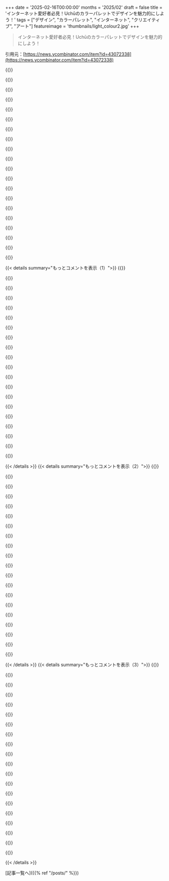 +++
date = '2025-02-16T00:00:00'
months = '2025/02'
draft = false
title = 'インターネット愛好者必見！Uchūのカラーパレットでデザインを魅力的にしよう！'
tags = ["デザイン", "カラーパレット", "インターネット", "クリエイティブ", "アート"]
featureimage = 'thumbnails/light_colour2.jpg'
+++

> インターネット愛好者必見！Uchūのカラーパレットでデザインを魅力的にしよう！

引用元：[https://news.ycombinator.com/item?id=43072338](https://news.ycombinator.com/item?id=43072338)

{{<matomeQuote body="今日、oklch()について知ったよ！" userName="joshuamcginnis" createdAt="2025-02-17T01:09:44" color="">}}

{{<matomeQuote body="このサイトからoklchについて学んだ。このおかげで色の表現がすごく良くなってテーマまで作っちゃった！" userName="NetOpWibby" createdAt="2025-02-17T01:11:26" color="#45d325">}}

{{<matomeQuote body="v0を使ってビジュアライザー作ったよ。これで理解が深まった！" userName="ashu1461" createdAt="2025-02-17T04:43:27" color="#ff5c5c">}}

{{<matomeQuote body="ここにも色の例があるよ。https://oklch.com/#70,0.1258,108,100" userName="qwertox" createdAt="2025-02-17T06:55:41" color="">}}

{{<matomeQuote body="お気に入りのツール！最初のHEX値をOKLCHに変換して調整したよ。" userName="NetOpWibby" createdAt="2025-02-17T20:10:13" color="">}}

{{<matomeQuote body="＞“L=70% C=0.04”ってことで、Farrow & Ballのペンキの秘密を知ったってことか！" userName="gorgoiler" createdAt="2025-02-17T08:41:01" color="#785bff">}}

{{<matomeQuote body="先週、家具屋でこのブランドを初めて見たんだ。確かにその通りだと思った！" userName="rambambram" createdAt="2025-02-17T10:30:21" color="">}}

{{<matomeQuote body="これとOPのサイト、iOSのSafariで壊れてるのかな？色が見えないよ。" userName="hammock" createdAt="2025-02-17T18:26:53" color="">}}

{{<matomeQuote body="多くのブラウザで対応してるって知れて良かったよ！https://caniuse.com/?search=oklch" userName="qwertox" createdAt="2025-02-17T07:23:46" color="">}}

{{<matomeQuote body="最近知ったけど、同僚はこういう最新情報に敏感だね。" userName="Cthulhu_" createdAt="2025-02-17T09:21:39" color="">}}

{{<matomeQuote body="未来の色って感じ！" userName="lofaszvanitt" createdAt="2025-02-17T03:46:54" color="">}}

{{<matomeQuote body="Uchūって言葉、なんで使うのか疑問。最近、色々な名前に日本の単語が選ばれること多いよね。なんでだろう？" userName="xanderlewis" createdAt="2025-02-17T00:08:41" color="">}}

{{<matomeQuote body="正直、ちょっと飽きちゃった感あるね。日本でもランダムに英語が選ばれること、確かに前例あるよね。" userName="xanderlewis" createdAt="2025-02-17T00:13:35" color="">}}

{{<matomeQuote body="中国でもこういうの多いし、結果は様々。小さなタイポがあったりして、意図的なものか気になるよね。たとえば、”NICGIGA”は通信ネットワーク製品向けの技術企業なんだ。" userName="Fnoord" createdAt="2025-02-17T00:25:52" color="">}}

{{<matomeQuote body="＞意図的（NOKlA）<br>あなたの言いたいことがよく分からないけど、Nokiaはフィンランドの町の名前から来てて、昔はゴム製品を作ってたんだ。その名は日本とは関係ないから。" userName="skrebbel" createdAt="2025-02-17T09:22:56" color="">}}

{{<matomeQuote body="GPが言ってるのは”NOKLA”のスマホのことだよ。”L”は小文字にして、”I”に見せかけてるって。" userName="grardb" createdAt="2025-02-17T10:24:07" color="">}}

{{<matomeQuote body="そうだったのか、見逃してた！ひどいな。" userName="skrebbel" createdAt="2025-02-17T16:10:52" color="">}}

{{<matomeQuote body="面白かった！あの会社はある韓国の自動車メーカーを揶揄するために作られたとずっと思ってた。" userName="snapplebobapple" createdAt="2025-02-19T15:18:03" color="">}}

{{<matomeQuote body="Nokiaのタイヤって意味じゃなくて、Nokian Tyresかな。でもNokiaは確かにフィンランド語で、日本に関係はないよね。混乱はずっと前から続いてるし。" userName="d1sxeyes" createdAt="2025-02-17T10:59:02" color="">}}

{{<matomeQuote body="確かに、かつては同じ会社だったんだね。あなたのウィキペディアのリンクの画像見てみたら、昔のNokiaのロゴと字体が同じだよ。" userName="skrebbel" createdAt="2025-02-17T16:13:55" color="#785bff">}}

{{< details summary="もっとコメントを表示（1）">}}
{{<matomeQuote body="うーん！ごめんなさい、あなたが絶対に正しいです。" userName="d1sxeyes" createdAt="2025-02-17T18:16:32" color="">}}

{{<matomeQuote body="八十年代中頃にNokiaの長靴持ってたよ。ブーツとタイヤのブランド名が1990年頃にNokiaからNokianに変わったと思う。" userName="Pinus" createdAt="2025-02-17T13:20:25" color="">}}

{{<matomeQuote body="一つの英単語を使った商品やブランドが多すぎると思う。" userName="gwervc" createdAt="2025-02-17T00:52:23" color="">}}

{{<matomeQuote body="”are”という言葉を忘れた人が多すぎる。" userName="efilife" createdAt="2025-02-17T01:48:11" color="">}}

{{<matomeQuote body="GalaxyやForesterみたいな商品名が気になる？一言の製品名に文句を言う人がいるのはおかしいと思うけど。" userName="freeopinion" createdAt="2025-02-17T01:27:58" color="">}}

{{<matomeQuote body="あなたが思うほど気にしてないけど、日本語の無関係な単語と名付けるトレンドがちょっと古臭いね。<br>＞“TwitterやYahooのような単語は廃止してすべてをXのような1文字にするべきってこと？”<br>そうだね。子供たちにはX Æ A-Xiiみたいな名前を付けるけど。" userName="xanderlewis" createdAt="2025-02-17T09:36:38" color="">}}

{{<matomeQuote body="Pinterestがデザインシステムを”Gestalt”と名付けてるけど、彼らはドイツ企業じゃない。GitLabも”Pajamas”と名付けてるけど、主にウルドゥー語を話すわけじゃない。" userName="culi" createdAt="2025-02-17T17:47:54" color="">}}

{{<matomeQuote body="あなたの2つ目の例はちょっとずれた意見だね。‘pyjamas’は語源に関係なく普通の英単語だから。<br>最初の例は、無作為にドイツ語の単語を名付けるトレンドはないから、少なくともオリジナル。" userName="xanderlewis" createdAt="2025-02-17T19:02:55" color="">}}

{{<matomeQuote body="'Gestalt'も'schadenfreude'も今や英語の単語だよ。<br>アメリカ文化の日本好きな流れが強いから、日本語の単語が特に使われやすいんだろうね。<br>ドイツ語も面白い例で、英語話者は特別な感情を持っているみたい。ただ、ドイツ語の単語は長すぎて発音が難しいことが多いから、人気があるのは短い単語が多い日本語かも。" userName="pdabbadabba" createdAt="2025-02-18T16:47:36" color="#ff5c5c">}}

{{<matomeQuote body="2番目の例を選んだのは、あなたのような反応を引き出すため。結局、その単語は外国の言葉で英語話者によって広がった結果だね。<br>外国語の単語は進化するから、人気が出るものとそうでないものがあるのは当然。" userName="culi" createdAt="2025-02-18T01:56:49" color="">}}

{{<matomeQuote body="言葉が他の言語から借用されるのは、便利だからだよね。" userName="tokioyoyo" createdAt="2025-02-17T18:56:18" color="">}}

{{<matomeQuote body="言葉は無作為に借用されるわけじゃなくて、役に立つから借りられるんだよ。" userName="xanderlewis" createdAt="2025-02-17T19:03:54" color="">}}

{{<matomeQuote body="どのGalaxyだ？Galaxy、Galaxy、Galaxy、Galaxyのことか？" userName="its-summertime" createdAt="2025-02-17T04:31:54" color="">}}

{{<matomeQuote body="”uchū”は日本語で”宇宙”って意味だよ。普遍的なテーマとして使ってるから、確かにユニバーサルだね。日本のスタイルが好きだから、文脈に合えばその言葉を使うよ。" userName="NetOpWibby" createdAt="2025-02-17T00:20:14" color="#ff5c5c">}}

{{<matomeQuote body="”uchu”は”宇宙”というよりも、”空間”に近い訳。辞書がそう書いても、ドキュメンタリーでは単独では使わないよ。英語の”universal”と”universe”は関連があるけど、日本語では”universal”はほとんど関係ないだろうね。" userName="gamedever" createdAt="2025-02-17T00:40:15" color="#785bff">}}

{{<matomeQuote body="確かに”universality”を表すには”uchu”は適してないよ。もっと抽象的に表現される言葉があるから。でも、ある辞書では”uchu”を次のように定義してる：あらゆる存在物を包容する無限の空間と時間の広がり。これを信じるなら、時間も含まれるかもしれないね。考えてみたら、君の言う通りだね。他の人にも参考になるかもしれないから、書いたことを残しておくよ。" userName="xanderlewis" createdAt="2025-02-17T01:16:39" color="#ff5733">}}

{{<matomeQuote body="素朴な疑問なんだけど、”universe”のより良い訳は”宇宙”以外には何かな？" userName="BalinKing" createdAt="2025-02-17T02:20:26" color="">}}

{{<matomeQuote body="個人的には、文脈なしで単語を翻訳するのは混乱すると思う。とはいえ、”宇宙”や”全宇宙”はドキュメンタリーや宇宙学の文脈で使われるし、意見が分かれる理由が分からない。150年前は”天地”が使われてたけど、今は”宇宙”だよ。" userName="xelxebar" createdAt="2025-02-17T06:36:03" color="#785bff">}}

{{<matomeQuote body="日本人としては、”uchū”は”宇宙”って意味だと思うよ。自分の意見では、”universal”だとは思ってない人はいないはず。" userName="nakasyou" createdAt="2025-02-18T12:31:52" color="">}}

{{<matomeQuote body="それでも君は、人々の文句に文句を言ってるじゃん。" userName="YurgenJurgensen" createdAt="2025-02-17T11:40:48" color="">}}


{{< /details >}}
{{< details summary="もっとコメントを表示（2）">}}
{{<matomeQuote body="全く矛盾してないよ。もし僕が”君はくだらないことに文句を言ってる”と言っているなら、文句そのものを批判してる訳じゃないし、これはヒポクリシーじゃない。" userName="MyOutfitIsVague" createdAt="2025-02-17T17:50:33" color="">}}

{{<matomeQuote body="日本語の『Universe』のウィキペディアページはこれ：『宇宙』だよ。『宇宙』はグーグル翻訳だと『Uchū』になるんだ。" userName="npteljes" createdAt="2025-02-17T16:42:53" color="">}}

{{<matomeQuote body="前に指摘したけど、これは‘宇宙’と訳せるけど、‘ユニバーサル’の意味ではないね。単語を翻訳するのは基本的にナンセンスだよ。" userName="xanderlewis" createdAt="2025-02-17T19:05:17" color="">}}

{{<matomeQuote body="実際、言語には境界やルールがないんだ。君が適当だと思った名前を何にでも付けられる。文化のゲートキーピングは本当に細かすぎる。" userName="euamotubaina" createdAt="2025-02-18T01:08:47" color="">}}

{{<matomeQuote body="もっと『空間』や『宇宙』に近いね。" userName="zumu" createdAt="2025-02-17T00:55:01" color="">}}

{{<matomeQuote body="短い日本語は、英語圏の人が知っていても、あまり意見を持たれない、発音しやすいって利点があると思う。他にも簡単に発音できる語としてイタリア語、スペイン語、ロシア語、ハワイ語みたいなのがある。" userName="jhanschoo" createdAt="2025-02-17T10:13:49" color="">}}

{{<matomeQuote body="アメリカ人が日本語をめちゃくちゃに発音するのを聞いてきたから、そこには同意できないな。最近、’guy ohza’っていうメニューを出されたことがあって、販売者が名前を正しく発音できないなら、顧客の試みは聞きたくないよ。" userName="YurgenJurgensen" createdAt="2025-02-17T11:53:21" color="">}}

{{<matomeQuote body="これ、可読性を分析したことある？背景と前景のコントラストが低すぎて、長時間読むには辛いかも。" userName="Aeolun" createdAt="2025-02-16T23:25:11" color="">}}

{{<matomeQuote body="最近、職場で読みにくさにフォーカスしすぎだと思う。新しいチームがコントラストを測定して、サイズを大きくするから、みんなにとっては見にくいし、テーマ変更もできない。0.5％の視覚障害者のためだけに、みんなが不便を強いられるのはおかしい。" userName="wkat4242" createdAt="2025-02-17T01:48:00" color="">}}

{{<matomeQuote body="色盲は全世界で約4.5％の人に影響するよね。その数字は低すぎると思う。最初から読みやすいデザインを考えて、その後に色を調整しないとダメだ。" userName="flir" createdAt="2025-02-17T04:59:11" color="">}}

{{<matomeQuote body="4.5％は色盲を含むすべての人だけど、完全な色盲はもっと少ないよ。デモグラフィックによっても違うから、その影響を考慮するのは大事だけど、単に色を選ぶだけじゃ解決にならない。" userName="d1sxeyes" createdAt="2025-02-17T06:27:20" color="#785bff">}}

{{<matomeQuote body="完全な色盲って、アクロマトプシアのことだよね。アメリカの肥満率の話のように、一部の人に関する話をするのは面白いけど、トータルな数字はもっと少ない。" userName="Etherlord87" createdAt="2025-02-18T09:00:32" color="">}}

{{<matomeQuote body="ちょっと違うよ。モノクロマシーのことを言いたかったけど、基本的には色に依存しないデザインが重要で、色を使うこと自体は怖がらなくていい。" userName="d1sxeyes" createdAt="2025-02-18T13:31:00" color="">}}

{{<matomeQuote body="モニターによっても表示が違うよね。高級なMacを使ってたデザイナーが白背景に薄いグレーのフォントを使ってたけど、全然見えなかった。" userName="kgeist" createdAt="2025-02-17T06:04:18" color="">}}

{{<matomeQuote body="OSメーカーはこれをかなり前に解決してるよ。チームがOSの’高コントラスト’やフォントサイズを聞いて、UIを調整すればいいのに。" userName="marcellus23" createdAt="2025-02-17T01:56:51" color="#38d3d3">}}

{{<matomeQuote body="OSの設定は健康問題向けだけど、使いやすさガイドラインはたまにテキストを見たい人向けだよ。低コントラストのダークモードは、一般のOSデフォルトよりも問題が多いと思う。" userName="akho" createdAt="2025-02-17T06:12:13" color="">}}

{{<matomeQuote body="元のコメントに返信した内容（強調部は自分が付けたもの）：<br>＞”職場では、新しいチームが視覚に障害がある人のためにコントラストを測らせている。”" userName="marcellus23" createdAt="2025-02-17T16:51:15" color="">}}

{{<matomeQuote body="コントラストが低いと視覚に問題がある人みんなに障害になるんだよね（年齢や色盲とか）。<br>若いヒップスターたちが強すぎるコントラストを文句言ってるけど、創造性を表現する余地も残せるんだから、そんなに真っ黒と真っ白じゃなくてもいいでしょう。" userName="Aeolun" createdAt="2025-02-17T05:53:48" color="#ff33a1">}}

{{<matomeQuote body="コントラストがすべての視覚障害者に影響するってのは間違いだよ。<br>＞”強すぎるコントラストで若者が目が痛いって文句言ってる。”<br>弱視の人には光過敏とかの問題も考慮しないとね。<br>＞”視認性の高い基準でも柔らかな色を使える余地がある。”<br>これも間違いだよ。低い明るさが必要な場合があるんだ。" userName="dqv" createdAt="2025-02-17T07:27:08" color="#ff5733">}}

{{<matomeQuote body="確かに、強いコントラストは目が痛くなるって文句を言うのは若いエンジニアたちだね。<br>良いコントラストは必ずしも目が眩むほどじゃないし、完全に黒い背景でも十分なコントラストが出せるんだよ。" userName="Aeolun" createdAt="2025-02-17T07:58:51" color="">}}


{{< /details >}}
{{< details summary="もっとコメントを表示（3）">}}
{{<matomeQuote body="そうそう、確かにエンジニアたちの文句は偶然じゃないかもね！<br>光過敏は年齢とともに減るし、若い人たちは目が敏感だよね。<br>それに、エンジニアだから長時間画面を見てるし、画面が快適じゃないとすごく影響されるんだ。" userName="wickedsight" createdAt="2025-02-17T14:33:19" color="#ff5733">}}

{{<matomeQuote body="その考えは間違い。<br>＞”コントラストは画一的じゃない。”<br>いろんな視覚障害の人のためにコントラストを中間にするのは両方に悪影響だよ。<br>アクセシビリティの真の精神に沿った支援が求められるんだ。" userName="dqv" createdAt="2025-02-19T06:42:00" color="#ff5733">}}

{{<matomeQuote body="俺はもうすぐ50歳だけど、ディスプレイの明るさが本当に問題なんだ。<br>昼間は明るさゼロにしてるけど、夜は明るすぎるんだよね。だからダークモードを使ってるんだ。" userName="wkat4242" createdAt="2025-02-17T08:34:50" color="">}}

{{<matomeQuote body="俺もフルスクリーンのフィルターを手動で位置を変えたり外したりしようとしてるんだよね。<br>暗くなる画面はPWMの影響で目が痛くなることもあるしさ。" userName="emberfiend" createdAt="2025-02-17T09:09:41" color="">}}

{{<matomeQuote body="そうそう、PWMも大きな問題だよね。<br>ディスプレイがPWMのせいで目が敏感になることが多いから、フィルターを検討してるけど、どこで売ってるか知らない。" userName="wkat4242" createdAt="2025-02-17T10:13:29" color="">}}

{{<matomeQuote body="調べた中で見つけたブランドはLightDimsだよ。<br>大きなシートが出てるみたい。実際に頼んではいないけど、PWMに敏感で困ってる人には役立つかもね。" userName="emberfiend" createdAt="2025-02-17T15:01:50" color="">}}

{{<matomeQuote body="年を取ると、低コントラストな文字が読みにくくなってきた。20代や30代の頃は気にもしなかったけど。" userName="InsideOutSanta" createdAt="2025-02-17T08:07:48" color="">}}

{{<matomeQuote body="ダークモード試した？私には目の疲れが強すぎて合わなかったな。" userName="zx8080" createdAt="2025-02-17T10:49:30" color="">}}

{{<matomeQuote body="視力的には良くないけど、私は古い黒背景の緑文字のスタイルに慣れてるからね。最近のは調整が難しいんだよな。" userName="wkat4242" createdAt="2025-02-17T23:43:26" color="#38d3d3">}}

{{<matomeQuote body="高コントラストのダークモードが好きだけど、周りの明るさで使い分けてる。明るい場所ではライトモードかな。" userName="InsideOutSanta" createdAt="2025-02-17T15:19:53" color="">}}

{{<matomeQuote body="コントラストって色見本のこと？それなら情報用ではなく視覚用なんだと思う。明るいオレンジの上にオレンジは読みにくいよね。" userName="NetOpWibby" createdAt="2025-02-17T01:14:56" color="">}}

{{<matomeQuote body="TailwindがUI開発のための色パレットを提供するのと似てる。色のトーンを使えば統一感のあるUIが作れるから便利だよ。" userName="docmars" createdAt="2025-02-17T15:19:53" color="#ff33a1">}}

{{<matomeQuote body="カラー パレットの方が正確じゃない？" userName="xrisk" createdAt="2025-02-17T04:32:26" color="">}}

{{<matomeQuote body="確かに、その方が良いかも。<br>EDIT：更新した。" userName="NetOpWibby" createdAt="2025-02-17T04:39:03" color="">}}

{{<matomeQuote body="あと、このリポジトリの『About』はまだ「インターネット愛好家のためのカラースキーム」って書いてあるよ。" userName="wumms" createdAt="2025-02-17T09:29:36" color="">}}

{{<matomeQuote body="見逃してた、ありがと！" userName="NetOpWibby" createdAt="2025-02-17T15:56:40" color="">}}

{{<matomeQuote body="これは色のセットを使ってるから色調整ができる奴だよね。47xポイントの理由は、色のHEXコードがあって、コピー＆ペーストせずに済むからすごく便利！" userName="scooke" createdAt="2025-02-17T13:31:24" color="#38d3d3">}}

{{<matomeQuote body="個人的に「color palette」を使うべきだったと思う。Open ColorやTailwindの例みたいに。デザイン的に色合いは選びにくいから、標準化されたパレットは役立つよ。選択肢が増えるのはいいよね！" userName="culi" createdAt="2025-02-17T16:07:30" color="#38d3d3">}}

{{<matomeQuote body="＞「デザイン的に色パレットは選ぶのが難しい。標準化されたパレットは助かる。選択肢が増えるのは嬉しい」これは意外と簡単だと思うよ。私のツール使えば自分好みに色調整できるし、コントラストもチェックできるんだ。Tailwindを基にして好みの色を選べるよ。" userName="seanwilson" createdAt="2025-02-17T16:20:40" color="#ff5733">}}

{{<matomeQuote body="色パレットの選び方はデザイン的に難しい。小規模プロジェクトではOpen ColorやTailwindのパレットをよく使うので、新しい選択肢があるのは楽しみだな！" userName="culi" createdAt="2025-02-17T16:09:16" color="#ff5733">}}


{{< /details >}}


[記事一覧へ]({{% ref "/posts/" %}})
